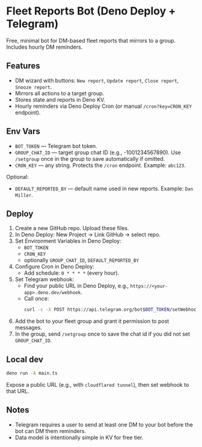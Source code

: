 # Fleet Reports Bot (Deno Deploy + Telegram)

Free, minimal bot for DM-based fleet reports that mirrors to a group. Includes hourly DM reminders.

## Features
- DM wizard with buttons: `New report`, `Update report`, `Close report`, `Snooze report`.
- Mirrors all actions to a target group.
- Stores state and reports in Deno KV.
- Hourly reminders via Deno Deploy Cron (or manual `/cron?key=CRON_KEY` endpoint).

## Env Vars
- `BOT_TOKEN` — Telegram bot token.
- `GROUP_CHAT_ID` — target group chat ID (e.g., -1001234567890). Use `/setgroup` once in the group to save automatically if omitted.
- `CRON_KEY` — any string. Protects the `/cron` endpoint. Example: `abc123`.

Optional:
- `DEFAULT_REPORTED_BY` — default name used in new reports. Example: `Dan Miller`.

## Deploy
1. Create a new GitHub repo. Upload these files.
2. In Deno Deploy: New Project → Link GitHub → select repo.
3. Set Environment Variables in Deno Deploy:
   - `BOT_TOKEN`
   - `CRON_KEY`
   - optionally `GROUP_CHAT_ID`, `DEFAULT_REPORTED_BY`
4. Configure Cron in Deno Deploy:
   - Add schedule: `0 * * * *` (every hour).
5. Set Telegram webhook:
   - Find your public URL in Deno Deploy, e.g., `https://<your-app>.deno.dev/webhook`.
   - Call once:
     ```bash
     curl -s -X POST https://api.telegram.org/bot$BOT_TOKEN/setWebhook -d "url=https://<your-app>.deno.dev/webhook"
     ```
6. Add the bot to your fleet group and grant it permission to post messages.
7. In the group, send `/setgroup` once to save the chat id if you did not set `GROUP_CHAT_ID`.

## Local dev
```bash
deno run -A main.ts
```

Expose a public URL (e.g., with `cloudflared tunnel`), then set webhook to that URL.

## Notes
- Telegram requires a user to send at least one DM to your bot before the bot can DM them reminders.
- Data model is intentionally simple in KV for free tier.
